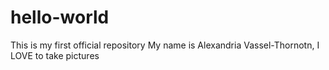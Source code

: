 # hello-world
This is my first official repository
My name is Alexandria Vassel-Thornotn, I  LOVE to take pictures
